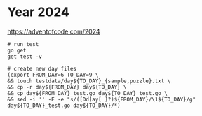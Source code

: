 # Year 2024

https://adventofcode.com/2024

```shell
# run test
go get
get test -v
```

```shell
# create new day files
(export FROM_DAY=6 TO_DAY=9 \
&& touch testdata/day${TO_DAY}_{sample,puzzle}.txt \
&& cp -r day${FROM_DAY} day${TO_DAY} \
&& cp day${FROM_DAY}_test.go day${TO_DAY}_test.go \
&& sed -i '' -E -e "s/([Dd]ay[ ]?)${FROM_DAY}/\1${TO_DAY}/g" day${TO_DAY}_test.go day${TO_DAY}/*)
```
